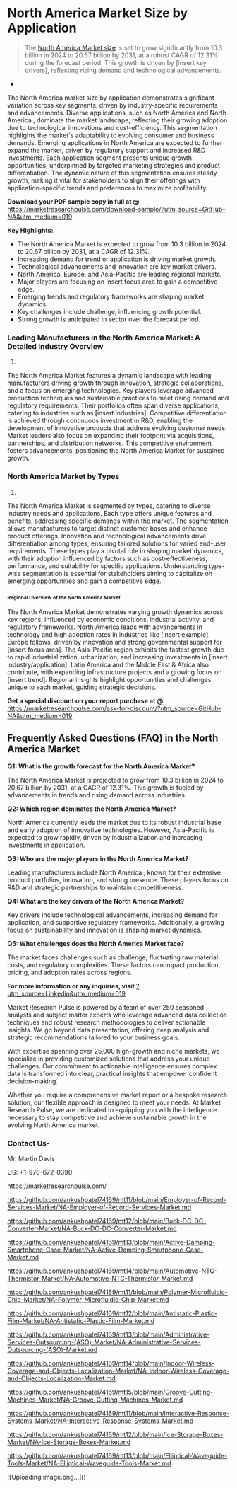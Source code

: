 <h1>North America  Market&nbsp;Size by Application</h1><blockquote><p>The <a href="https://marketresearchpulse.com/download-sample/?utm_source=GitHub-NA&amp;utm_medium=019">North America  Market size</a> is set to grow significantly from 10.3 billion in 2024 to 20.67 billion by 2031, at a robust CAGR of 12.31% during the forecast period. This growth is driven by [insert key drivers], reflecting rising demand and technological advancements.</p></blockquote><ul><li></li></ul><p>The North America  market size by application demonstrates significant variation across key segments, driven by industry-specific requirements and advancements. Diverse applications, such as North America  and North America , dominate the market landscape, reflecting their growing adoption due to technological innovations and cost-efficiency. This segmentation highlights the market's adaptability to evolving consumer and business demands. Emerging applications in North America  are expected to further expand the market, driven by regulatory support and increased R&D investments. Each application segment presents unique growth opportunities, underpinned by targeted marketing strategies and product differentiation. The dynamic nature of this segmentation ensures steady growth, making it vital for stakeholders to align their offerings with application-specific trends and preferences to maximize profitability.</p><p><strong>Download your PDF sample copy in full at @ </strong><a href="https://marketresearchpulse.com/download-sample/?utm_source=GitHub-NA&amp;utm_medium=019">https://marketresearchpulse.com/download-sample/?utm_source=GitHub-NA&amp;utm_medium=019</a></p><p><strong>Key Highlights: </strong></p><ul><li>The North America  Market is expected to grow from 10.3 billion in 2024 to 20.67 billion by 2031, at a CAGR of 12.31%.</li><li>Increasing demand for trend or application is driving market growth.</li><li>Technological advancements and innovation are key market drivers.</li><li>North America, Europe, and Asia-Pacific are leading regional markets.</li><li>Major players are focusing on insert focus area to gain a competitive edge.</li><li>Emerging trends and regulatory frameworks are shaping market dynamics.</li><li>Key challenges include challenge, influencing growth potential.</li><li>Strong growth is anticipated in sector over the forecast period.</li></ul><h3>Leading Manufacturers in the North America  Market: A Detailed Industry Overview</h3><ol><li></li></ol><div class="flex max-w-full flex-col flex-grow"><div class="min-h-8 text-message flex w-full flex-col items-end gap-2 whitespace-normal break-words [.text-message+&amp;]:mt-5" dir="auto" data-message-author-role="assistant" data-message-id="fd8432e4-4910-450d-b182-61b7bfb0a01f" data-message-model-slug="gpt-4o"><div class="flex w-full flex-col gap-1 empty:hidden first:pt-[3px]"><div class="markdown prose w-full break-words dark:prose-invert light"><p>The North America  Market features a dynamic landscape with leading manufacturers driving growth through innovation, strategic collaborations, and a focus on emerging technologies. Key players leverage advanced production techniques and sustainable practices to meet rising demand and regulatory requirements. Their portfolios often span diverse applications, catering to industries such as [insert industries]. Competitive differentiation is achieved through continuous investment in R&amp;D, enabling the development of innovative products that address evolving customer needs. Market leaders also focus on expanding their footprint via acquisitions, partnerships, and distribution networks. This competitive environment fosters advancements, positioning the North America  Market for sustained growth.</p></div></div></div></div><h3>North America  Market by Types</h3><ol><li></li></ol><div class="flex max-w-full flex-col flex-grow"><div class="min-h-8 text-message flex w-full flex-col items-end gap-2 whitespace-normal break-words [.text-message+&amp;]:mt-5" dir="auto" data-message-author-role="assistant" data-message-id="084470be-0bb7-4664-bddf-5156b4f41249" data-message-model-slug="gpt-4o-mini"><div class="flex w-full flex-col gap-1 empty:hidden first:pt-[3px]"><div class="markdown prose w-full break-words dark:prose-invert light"><p>The North America  Market is segmented by types, catering to diverse industry needs and applications. Each type offers unique features and benefits, addressing specific demands within the market. The segmentation allows manufacturers to target distinct customer bases and enhance product offerings. Innovation and technological advancements drive differentiation among types, ensuring tailored solutions for varied end-user requirements. These types play a pivotal role in shaping market dynamics, with their adoption influenced by factors such as cost-effectiveness, performance, and suitability for specific applications. Understanding type-wise segmentation is essential for stakeholders aiming to capitalize on emerging opportunities and gain a competitive edge.</p></div></div></div></div><h3><span style="font-size: 11px;">Regional Overview of the North America  Market</span></h3><div class="flex max-w-full flex-col flex-grow"><div class="min-h-8 text-message flex w-full flex-col items-end gap-2 whitespace-normal break-words [.text-message+&amp;]:mt-5" dir="auto" data-message-author-role="assistant" data-message-id="e9038762-ce64-4e30-91c9-9bd413514231" data-message-model-slug="gpt-4o-mini"><div class="flex w-full flex-col gap-1 empty:hidden first:pt-[3px]"><div class="markdown prose w-full break-words dark:prose-invert light"><p>The North America  Market demonstrates varying growth dynamics across key regions, influenced by economic conditions, industrial activity, and regulatory frameworks. North America leads with advancements in technology and high adoption rates in industries like [insert example]. Europe follows, driven by innovation and strong governmental support for [insert focus area]. The Asia-Pacific region exhibits the fastest growth due to rapid industrialization, urbanization, and increasing investments in [insert industry/application]. Latin America and the Middle East &amp; Africa also contribute, with expanding infrastructure projects and a growing focus on [insert trend]. Regional insights highlight opportunities and challenges unique to each market, guiding strategic decisions.</p></div></div></div></div><p><strong>Get a special discount on your report purchase at @ </strong><a href="https://marketresearchpulse.com/ask-for-discount/?utm_source=GitHub-NA&amp;utm_medium=019">https://marketresearchpulse.com/ask-for-discount/?utm_source=GitHub-NA&amp;utm_medium=019</a></p><h2>Frequently Asked Questions (FAQ) in the North America  Market</h2><p><strong>Q1: What is the growth forecast for the North America  Market?</strong></p><p>The North America  Market is projected to grow from 10.3 billion in 2024 to 20.67 billion by 2031, at a CAGR of 12.31%. This growth is fueled by advancements in trends and rising demand across industries.</p><p><strong>Q2: Which region dominates the North America  Market?</strong></p><p>North America currently leads the market due to its robust industrial base and early adoption of innovative technologies. However, Asia-Pacific is expected to grow rapidly, driven by industrialization and increasing investments in application.</p><p><strong>Q3: Who are the major players in the North America  Market?</strong></p><p>Leading manufacturers include North America , known for their extensive product portfolios, innovation, and strong presence. These players focus on R&amp;D and strategic partnerships to maintain competitiveness.</p><p><strong>Q4: What are the key drivers of the North America  Market?</strong></p><p>Key drivers include technological advancements, increasing demand for application, and supportive regulatory frameworks. Additionally, a growing focus on sustainability and innovation is shaping market dynamics.</p><p><strong>Q5: What challenges does the North America  Market face?</strong></p><p>The market faces challenges such as challenge, fluctuating raw material costs, and regulatory complexities. These factors can impact production, pricing, and adoption rates across regions.</p><p><strong>For more information or any inquiries, visit&nbsp;</strong><a href="?utm_source=Linkedin&utm_medium=019">?utm_source=Linkedin&utm_medium=019</a></p><p>Market Research Pulse is powered by a team of over 250 seasoned analysts and subject matter experts who leverage advanced data collection techniques and robust research methodologies to deliver actionable insights. We go beyond data presentation, offering deep analysis and strategic recommendations tailored to your business goals.</p><p>With expertise spanning over 25,000 high-growth and niche markets, we specialize in providing customized solutions that address your unique challenges. Our commitment to actionable intelligence ensures complex data is transformed into clear, practical insights that empower confident decision-making.</p><p>Whether you require a comprehensive market report or a bespoke research solution, our flexible approach is designed to meet your needs. At Market Research Pulse, we are dedicated to equipping you with the intelligence necessary to stay competitive and achieve sustainable growth in the evolving North America  market.</p><h3><strong>Contact Us-</strong></h3><p>Mr. Martin Davis</p><p>US: +1-970-672-0390</p><p>https://marketresearchpulse.com/</p><p><a href="https://github.com/ankushpatel74169/mt11/blob/main/Employer-of-Record-Services-Market/NA-Employer-of-Record-Services-Market.md">https://github.com/ankushpatel74169/mt11/blob/main/Employer-of-Record-Services-Market/NA-Employer-of-Record-Services-Market.md</a></p><p><a href="https://github.com/ankushpatel74169/mt12/blob/main/Buck-DC-DC-Converter-Market/NA-Buck-DC-DC-Converter-Market.md">https://github.com/ankushpatel74169/mt12/blob/main/Buck-DC-DC-Converter-Market/NA-Buck-DC-DC-Converter-Market.md</a></p><p><a href="https://github.com/ankushpatel74169/mt13/blob/main/Active-Damping-Smartphone-Case-Market/NA-Active-Damping-Smartphone-Case-Market.md">https://github.com/ankushpatel74169/mt13/blob/main/Active-Damping-Smartphone-Case-Market/NA-Active-Damping-Smartphone-Case-Market.md</a></p><p><a href="https://github.com/ankushpatel74169/mt14/blob/main/Automotive-NTC-Thermistor-Market/NA-Automotive-NTC-Thermistor-Market.md">https://github.com/ankushpatel74169/mt14/blob/main/Automotive-NTC-Thermistor-Market/NA-Automotive-NTC-Thermistor-Market.md</a></p><p><a href="https://github.com/ankushpatel74169/mt11/blob/main/Polymer-Microfluidic-Chip-Market/NA-Polymer-Microfluidic-Chip-Market.md">https://github.com/ankushpatel74169/mt11/blob/main/Polymer-Microfluidic-Chip-Market/NA-Polymer-Microfluidic-Chip-Market.md</a></p><p><a href="https://github.com/ankushpatel74169/mt12/blob/main/Antistatic-Plastic-Film-Market/NA-Antistatic-Plastic-Film-Market.md">https://github.com/ankushpatel74169/mt12/blob/main/Antistatic-Plastic-Film-Market/NA-Antistatic-Plastic-Film-Market.md</a></p><p><a href="https://github.com/ankushpatel74169/mt13/blob/main/Administrative-Services-Outsourcing-(ASO)-Market/NA-Administrative-Services-Outsourcing-(ASO)-Market.md">https://github.com/ankushpatel74169/mt13/blob/main/Administrative-Services-Outsourcing-(ASO)-Market/NA-Administrative-Services-Outsourcing-(ASO)-Market.md</a></p><p><a href="https://github.com/ankushpatel74169/mt14/blob/main/Indoor-Wireless-Coverage-and-Objects-Localization-Market/NA-Indoor-Wireless-Coverage-and-Objects-Localization-Market.md">https://github.com/ankushpatel74169/mt14/blob/main/Indoor-Wireless-Coverage-and-Objects-Localization-Market/NA-Indoor-Wireless-Coverage-and-Objects-Localization-Market.md</a></p><p><a href="https://github.com/ankushpatel74169/mt15/blob/main/Groove-Cutting-Machines-Market/NA-Groove-Cutting-Machines-Market.md">https://github.com/ankushpatel74169/mt15/blob/main/Groove-Cutting-Machines-Market/NA-Groove-Cutting-Machines-Market.md</a></p><p><a href="https://github.com/ankushpatel74169/mt11/blob/main/Interactive-Response-Systems-Market/NA-Interactive-Response-Systems-Market.md">https://github.com/ankushpatel74169/mt11/blob/main/Interactive-Response-Systems-Market/NA-Interactive-Response-Systems-Market.md</a></p><p><a href="https://github.com/ankushpatel74169/mt12/blob/main/Ice-Storage-Boxes-Market/NA-Ice-Storage-Boxes-Market.md">https://github.com/ankushpatel74169/mt12/blob/main/Ice-Storage-Boxes-Market/NA-Ice-Storage-Boxes-Market.md</a></p><p><a href="https://github.com/ankushpatel74169/mt13/blob/main/Elliptical-Waveguide-Tools-Market/NA-Elliptical-Waveguide-Tools-Market.md">https://github.com/ankushpatel74169/mt13/blob/main/Elliptical-Waveguide-Tools-Market/NA-Elliptical-Waveguide-Tools-Market.md</a></p>
![Uploading image.png…]()
